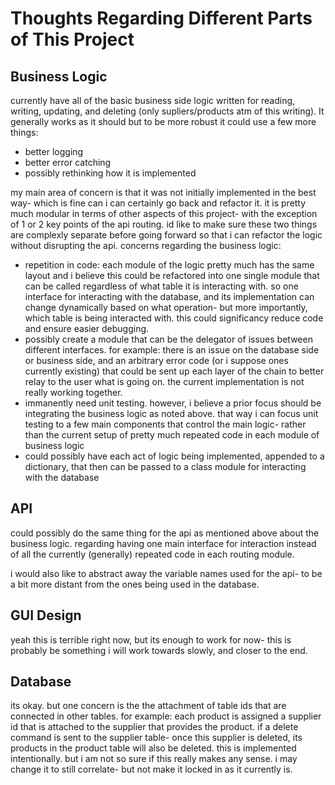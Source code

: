 # Thoughts Regarding Different Parts of This Project

## Business Logic

currently have all of the basic business side logic written for reading, writing, updating, and deleting (only supliers/products atm of this writing). It generally works as it should but to be more robust it could use a few more things:

-   better logging
-   better error catching
-   possibly rethinking how it is implemented

my main area of concern is that it was not initially implemented in the best way- which is fine can i can certainly go back and refactor it. it is pretty much modular in terms of other aspects of this project- with the exception of 1 or 2 key points of the api routing. id like to make sure these two things are complexly separate before going forward so that i can refactor the logic without disrupting the api. concerns regarding the business logic:

-   repetition in code: each module of the logic pretty much has the same layout and i believe this could be refactored into one single module that can be called regardless of what table it is interacting with. so one interface for interacting with the database, and its implementation can change dynamically based on what operation- but more importantly, which table is being interacted with. this could significancy reduce code and ensure easier debugging.
-   possibly create a module that can be the delegator of issues between different interfaces. for example: there is an issue on the database side or business side, and an arbitrary error code (or i suppose ones currently existing) that could be sent up each layer of the chain to better relay to the user what is going on. the current implementation is not really working together.
-   immanently need unit testing. however, i believe a prior focus should be integrating the business logic as noted above. that way i can focus unit testing to a few main components that control the main logic- rather than the current setup of pretty much repeated code in each module of business logic
-   could possibly have each act of logic being implemented, appended to a dictionary, that then can be passed to a class module for interacting with the database

## API

could possibly do the same thing for the api as mentioned above about the business logic. regarding having one main interface for interaction instead of all the currently (generally) repeated code in each routing module.

i would also like to abstract away the variable names used for the api- to be a bit more distant from the ones being used in the database.

## GUI Design

yeah this is terrible right now, but its enough to work for now- this is probably be something i will work towards slowly, and closer to the end.

## Database

its okay. but one concern is the the attachment of table ids that are connected in other tables. for example: each product is assigned a supplier id that is attached to the supplier that provides the product. if a delete command is sent to the supplier table- once this supplier is deleted, its products in the product table will also be deleted. this is implemented intentionally. but i am not so sure if this really makes any sense. i may change it to still correlate- but not make it locked in as it currently is.

